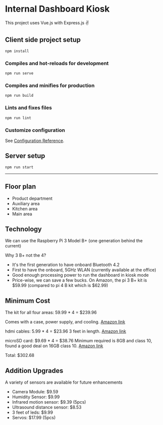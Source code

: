 # Internal Dashboard Kiosk

This project uses Vue.js with Express.js ✌️

## Client side project setup
```
npm install
```

### Compiles and hot-reloads for development
```
npm run serve
```

### Compiles and minifies for production
```
npm run build
```

### Lints and fixes files
```
npm run lint
```

### Customize configuration
See [Configuration Reference](https://cli.vuejs.org/config/).

## Server setup
```
npm run start
```

---

## Floor plan

- Product department
- Auxiliary area
- Kitchen area
- Main area

## Technology

We can use the Raspberry Pi 3 Model B+ (one generation behind the current)

Why 3 B+ not the 4?
- It's the first generation to have onboard Bluetooth 4.2
- First to have the onboard, 5GHz WLAN (currently available at the office)
- Good enough processing power to run the dashboard in kiosk mode
- Price-wise, we can save a few bucks. On Amazon, the pi 3 B+ kit is $59.99 (compared to pi 4 B kit which is $62.99)

## Minimum Cost
The kit for all four areas: 59.99 * 4 = $239.96

Comes with a case, power supply, and cooling.
[Amazon link](https://www.amazon.com/Vilros-Raspberry-Clear-Power-Supply/dp/B07BDRD3LP/ref=sr_1_13?keywords=raspberry+pi+3+b%2B&qid=1578272387&sr=8-13)

hdmi cables: 5.99 * 4 = $23.96
3 feet in length.
[Amazon link](https://www.amazon.com/AmazonBasics-High-Speed-HDMI-Cable-1-Pack/dp/B014I8SSD0/ref=sr_1_1_sspa?keywords=hdmi+cable&qid=1578273615&sr=8-1-spons&psc=1&spLa=ZW5jcnlwdGVkUXVhbGlmaWVyPUFWNE1aVUc5QzRQUEkmZW5jcnlwdGVkSWQ9QTA5NDA3MDMzVERWNFNZN0RFODA5JmVuY3J5cHRlZEFkSWQ9QTAzNjc2ODAzTkUxV0FUMjMzRjlRJndpZGdldE5hbWU9c3BfYXRmJmFjdGlvbj1jbGlja1JlZGlyZWN0JmRvTm90TG9nQ2xpY2s9dHJ1ZQ==)

microSD card: $9.69 * 4 = $38.76
Minimum required is 8GB and class 10, found a good deal on 16GB class 10.
[Amazon link](https://www.amazon.com/Micro-Center-Class-Memory-Adapter/dp/B07K835MNR/ref=sr_1_14?keywords=8gb+micro+sd+class+10&qid=1578272036&sr=8-14)

Total: $302.68

## Addition Upgrades

A variety of sensors are available for future enhancements

- Camera Module: $9.59
- Humidity Sensor: $9.99
- Infrared motion sensor: $9.39 (5pcs)
- Ultrasound distance sensor: $8.53
- 3 feet of leds: $9.99
- Servos: $17.99 (5pcs)